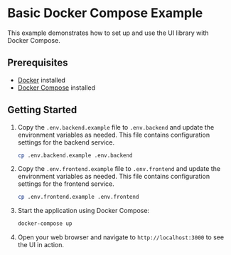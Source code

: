 # Basic Docker Compose Example

This example demonstrates how to set up and use the UI library with Docker Compose.

## Prerequisites

- [Docker](https://www.docker.com/get-started) installed
- [Docker Compose](https://docs.docker.com/compose/install/) installed

## Getting Started

1. Copy the `.env.backend.example` file to `.env.backend` and update the environment variables as needed. This file contains configuration settings for the backend service.

   ```sh
   cp .env.backend.example .env.backend
   ```

2. Copy the `.env.frontend.example` file to `.env.frontend` and update the environment variables as needed. This file contains configuration settings for the frontend service.

   ```sh
   cp .env.frontend.example .env.frontend
   ```

3. Start the application using Docker Compose:
   ```sh
   docker-compose up
   ```
4. Open your web browser and navigate to `http://localhost:3000` to see the UI in action.
